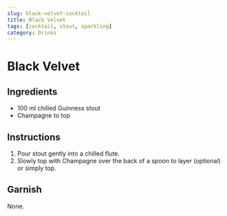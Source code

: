```yaml
---
slug: black-velvet-cocktail
title: Black Velvet
tags: [cocktail, stout, sparkling]
category: Drinks
---
```


# Black Velvet

## Ingredients

- 100 ml chilled Guinness stout
- Champagne to top

## Instructions

1. Pour stout gently into a chilled flute.
2. Slowly top with Champagne over the back of a spoon to layer (optional) or simply top.

## Garnish

None.
